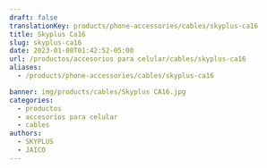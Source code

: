 ```yaml
---
draft: false
translationKey: products/phone-accessories/cables/skyplus-ca16
title: Skyplus Ca16
slug: skyplus-ca16
date: 2023-01-08T01:42:52-05:00
url: /productos/accesorios para celular/cables/skyplus-ca16
aliases:
  - /products/phone-accessories/cables/skyplus-ca16

banner: img/products/cables/Skyplus CA16.jpg
categories:
  - productos
  - accesorios para celular
  - cables
authors:
  - SKYPLUS
  - JAICO
---
```


